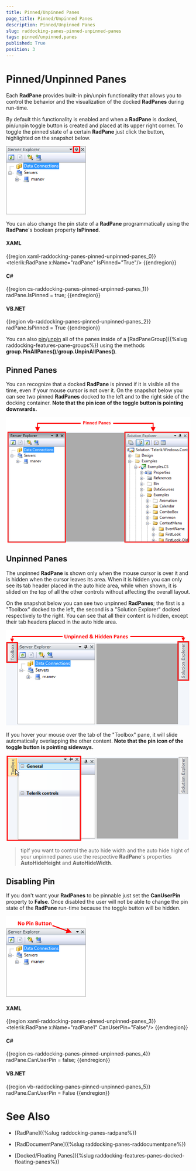 ```yaml
---
title: Pinned/Unpinned Panes
page_title: Pinned/Unpinned Panes
description: Pinned/Unpinned Panes
slug: raddocking-panes-pinned-unpinned-panes
tags: pinned/unpinned,panes
published: True
position: 3
---
```


# Pinned/Unpinned Panes

Each __RadPane__ provides built-in pin/unpin functionality that allows you to control the behavior and the visualization of the docked __RadPanes__ during run-time.

By default this functionality is enabled and when a __RadPane__ is docked, pin/unpin toggle button is created and placed at its upper right corner. To toggle the pinned state of a certain __RadPane__ just click the button, highlighted on the snapshot below.

![](images/RadDocking_Features_Panes_Pinn_Unpinn_010.png)

You can also change the pin state of a __RadPane__ programmatically using the __RadPane__'s boolean property __IsPinned__.

#### __XAML__

{{region xaml-raddocking-panes-pinned-unpinned-panes_0}}
	<telerik:RadPane x:Name="radPane" IsPinned="True"/>
{{endregion}}

#### __C#__

{{region cs-raddocking-panes-pinned-unpinned-panes_1}}
	radPane.IsPinned = true;
{{endregion}}

#### __VB.NET__

{{region vb-raddocking-panes-pinned-unpinned-panes_2}}
	radPane.IsPinned = True
{{endregion}}

You can also [pin](#Pinning_All_Panes)/[unpin](#Unpining_All_Panes) all of the panes inside of a [RadPaneGroup]({%slug raddocking-features-pane-groups%}) using the methods __group.PinAllPanes()__/__group.UnpinAllPanes()__.

## Pinned Panes

You can recognize that a docked __RadPane__ is pinned if it is visible all the time, even if your mouse cursor is not over it. On the snapshot below you can see two pinned __RadPanes__ docked to the left and to the right side of the docking container. __Note that the pin icon of the toggle button is pointing downwards.__

![](images/RadDocking_Features_Panes_Pinn_Unpinn_020.png)

## Unpinned Panes

The unpinned __RadPane__ is shown only when the mouse cursor is over it and is hidden when the cursor leaves its area. When it is hidden you can only see its tab header placed in the auto hide area, while when shown, it is slided on the top of all the other controls without affecting the overall layout.

On the snapshot below you can see two unpinned __RadPanes__; the first is a "Toolbox" docked to the left, the second is a "Solution Explorer" docked respectively to the right. You can see that all their content is hidden, except their tab headers placed in the auto hide area.

![](images/RadDocking_Features_Panes_Pinn_Unpinn_030.png)

If you hover your mouse over the tab of the "Toolbox" pane, it will slide automatically overlapping the other content. __Note that the pin icon of the toggle button is pointing sideways.__

![](images/RadDocking_Features_Panes_Pinn_Unpinn_040.png)

>tipIf you want to control the auto hide width and the auto hide hight of your unpinned panes use the respective __RadPane__'s properties __AutoHideHeight__ and __AutoHideWidth__.

## Disabling Pin

If you don't want your __RadPanes__ to be pinnable just set the __CanUserPin__ property to __False__. Once disabled the user will not be able to change the pin state of the __RadPane__ run-time because the toggle button will be hidden.

 ![](images/RadDocking_Features_Panes_Pinn_Unpinn_050.png)

#### __XAML__

{{region xaml-raddocking-panes-pinned-unpinned-panes_3}}
	<telerik:RadPane x:Name="radPane1" CanUserPin="False"/>
{{endregion}}

#### __C#__

{{region cs-raddocking-panes-pinned-unpinned-panes_4}}
	radPane.CanUserPin = false;
{{endregion}}

#### __VB.NET__

{{region vb-raddocking-panes-pinned-unpinned-panes_5}}
	radPane.CanUserPin = False
{{endregion}}

# See Also

 * [RadPane]({%slug raddocking-panes-radpane%})

 * [RadDocumentPane]({%slug raddocking-panes-raddocumentpane%})

 * [Docked/Floating Panes]({%slug raddocking-features-panes-docked-floating-panes%})
